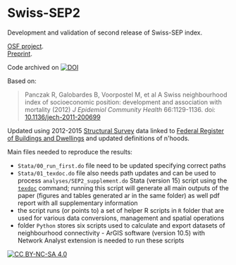 # Swiss-SEP2

Development and validation of second release of Swiss-SEP index.  

[OSF project](https://osf.io/r8hz7/).  
[Preprint](https://doi.org/10.31219/osf.io/py9tz).  

Code archived on [![DOI](https://zenodo.org/badge/293476145.svg)](https://zenodo.org/badge/latestdoi/293476145)  

Based on:

> Panczak R, Galobardes B, Voorpostel M, et al A Swiss neighbourhood index of socioeconomic position: development and association with mortality (2012) *J Epidemiol Community Health* 66:1129-1136. doi: [10.1136/jech-2011-200699](http://dx.doi.org/10.1136/jech-2011-200699)

Updated using 2012-2015 [Structural Survey](https://www.bfs.admin.ch/bfs/en/home/statistics/population/surveys/se.html) data linked to [Federal Register of Buildings and Dwellings](https://www.bfs.admin.ch/bfs/en/home/registers/federal-register-buildings-dwellings.html) and updated definitions of n'hoods. 

Main files needed to reproduce the results:  

- `Stata/00_run_first.do` file need to be updated specifying correct paths    
- `Stata/01_texdoc.do` file also needs path updates and can be used to process `analyses/SEP2_supplement.do` Stata (version 15) script using the [`texdoc`](http://repec.sowi.unibe.ch/stata/texdoc/) command; running this script will generate all main outputs of the paper (figures and tables generated ar in the same folder) as well pdf report with all supplementary information   
- the script runs (or points to) a set of helper R scripts in `R` folder that are used for various data conversions, management and spatial operations  
- folder `Python` stores six scripts used to calculate and export datasets of neighbourhood connectivity - ArGIS software (version 10.5) with Network Analyst extension is needed to run these scripts  

[![CC BY-NC-SA 4.0][cc-by-nc-sa-image]][cc-by-nc-sa]

[cc-by-nc-sa]: http://creativecommons.org/licenses/by-nc-sa/4.0/
[cc-by-nc-sa-image]: https://licensebuttons.net/l/by-nc-sa/4.0/88x31.png
